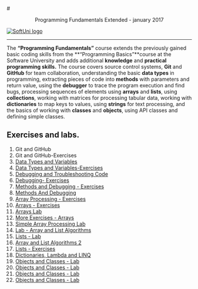#<p align="center"> Programming Fundamentals Extended - january 2017<p>
<a href="https://softuni.bg/trainings/courses" rel="Courses">  ![SoftUni logo][logo] <a/>

[logo]: http://innovationstarterbox.bg/wp-content/uploads/2016/05/Softuni_logo_trasparent.png "Logo Title Text 2"

---
The **“Programming Fundamentals”** course extends the previously gained basic coding skills from the **“Programming Basics”**course at the Software University and adds additional **knowledge** and **practical programming skills.**
The course covers source control systems, **Git** and **GitHub** for team collaboration, understanding the basic **data types** in programming, extracting pieces of code into **methods** with parameters and return value, using the **debugger** to trace the program execution and find bugs, processing sequences of elements using **arrays** and **lists**, using  **collections**, working with matrices for processing tabular data, working with **dictionaries** to map keys to values, using **strings** for text processing, and the basics of working with **classes** and **objects**, using API classes and defining simple classes.
## Exercises and labs.
1. <a> Git and GitHub </a> 
2. <a> Git and GitHub-Exercises</a> 
3. <a href="https://github.com/Stradjazz/SoftUni/tree/master/Programming%20fundamentals%20C%23/02.%20Data%20Types" > Data Types and Variables</a> 
4. <a href="https://github.com/Stradjazz/SoftUni/tree/master/Programming%20fundamentals%20C%23/02.%20DataTypeExercises" > Data Types and Variables-Exercises</a> 
5. <a href="https://github.com/Stradjazz/SoftUni/tree/master/Programming%20fundamentals%20C%23/03%20Debug%20And%20Troubleshooting%20Code" >  Debugging and Troubleshooting Code </a> 
6. <a href="https://github.com/Stradjazz/SoftUni/tree/master/Programming%20fundamentals%20C%23/03%20Debugging%20Exercises" > Debugging- Exercises</a>
7. <a href="https://github.com/Stradjazz/SoftUni/tree/master/Programming%20fundamentals%20C%23/03.%20Methods%20and%20Debugging%20-%20Exercises"> Methods and Debugging - Exercises </a>
8. <a href="https://github.com/Stradjazz/SoftUni/tree/master/Programming%20fundamentals%20C%23/03.%20MethodsAndDebugging"> Methods And Debugging </a>
9. <a href="https://github.com/Stradjazz/SoftUni/tree/master/Programming%20fundamentals%20C%23/04.%20Array%20Processing%20-%20Exercises"> Array Processing - Exercises </a>
10. <a href="https://github.com/Stradjazz/SoftUni/tree/master/Programming%20fundamentals%20C%23/04.%20Arrays%20-%20Exercises"> Arrays - Exercises </a>
11. <a href="https://github.com/Stradjazz/SoftUni/tree/master/Programming%20fundamentals%20C%23/04.%20Arrays%20Lab"> Arrays Lab </a>
12. <a href="https://github.com/Stradjazz/SoftUni/tree/master/Programming%20fundamentals%20C%23/04.%20More%20Exercises%20-%20Arrays"> More Exercises - Arrays </a>
13. <a href="https://github.com/Stradjazz/SoftUni/tree/master/Programming%20fundamentals%20C%23/04.%20Simple%20Array%20Processing%20Lab"> Simple Array Processing Lab </a>
14. <a href="https://github.com/Stradjazz/SoftUni/tree/master/Programming%20fundamentals%20C%23/05%20Lab%20-%20Array%20and%20List%20Algorithms"> Lab - Array and List Algorithms </a>
15. <a href="https://github.com/Stradjazz/SoftUni/tree/master/Programming%20fundamentals%20C%23/05%20Lists%20-%20Lab"> Lists - Lab </a>
16. <a href="https://github.com/Stradjazz/SoftUni/tree/master/Programming%20fundamentals%20C%23/05.%20Array%20and%20List%20Algorithms%202"> Array and List Algorithms 2 </a>
17. <a href="https://github.com/Stradjazz/SoftUni/tree/master/Programming%20fundamentals%20C%23/05.%20Lists%20-%20Exercises"> Lists - Exercises </a>
18. <a href="https://github.com/Stradjazz/SoftUni/tree/master/Programming%20fundamentals%20C%23/06%20Dictionaries%2C%20Lambda%20and%20LINQ"> Dictionaries, Lambda and LINQ </a>
19. <a href=""> Objects and Classes - Lab </a>
20. <a href=""> Objects and Classes - Lab </a>
21. <a href=""> Objects and Classes - Lab </a>
22. <a href=""> Objects and Classes - Lab </a>

